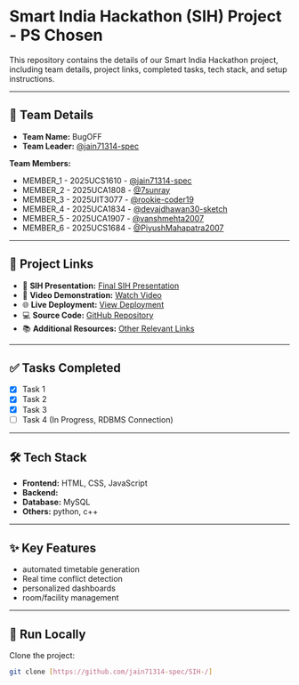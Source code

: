 # Smart India Hackathon (SIH) Project - PS Chosen

This repository contains the details of our Smart India Hackathon project, including team details, project links, completed tasks, tech stack, and setup instructions.

---

## 👥 Team Details

- **Team Name:** BugOFF 
- **Team Leader:** [@jain71314-spec](https://github.com/jain71314-spec) 

**Team Members:**
- MEMBER_1 - 2025UCS1610 - [@jain71314-spec](https://github.com/jain71314-spec) 
- MEMBER_2 - 2025UCA1808 - [@7sunray](https://github.com/7sunray)
- MEMBER_3 - 2025UIT3077 - [@rookie-coder19](https://github.com/rookie-coder19)
- MEMBER_4 - 2025UCA1834 - [@devajdhawan30-sketch](https://github.com/@devajdhawan30-sketch)
- MEMBER_5 - 2025UCA1907 - [@vanshmehta2007](https://github.com/vanshmehta2007) 
- MEMBER_6 - 2025UCS1684 - [@PiyushMahapatra2007](https://github.com/PiyushMahapatra2007)  

---

## 🔗 Project Links

- 📑 **SIH Presentation:** [Final SIH Presentation](https://github.com/jain71314-spec/SIH-/blob/main/Smart-India-Hackathon-202577.pptx)  
- 🎥 **Video Demonstration:** [Watch Video](https://youtu.be/7tUib_it1Cw?si=ggfmP8kBoICdvDis)  
- 🌐 **Live Deployment:** [View Deployment]()  
- 💻 **Source Code:** [GitHub Repository](https://github.com/jain71314-spec/SIH-)  
- 📚 **Additional Resources:** [Other Relevant Links](ANY_OTHER_RELEVANT_LINKS)  

---

## ✅ Tasks Completed

- [x] Task 1  
- [x] Task 2  
- [x] Task 3  
- [ ] Task 4 (In Progress, RDBMS Connection)  

---

## 🛠️ Tech Stack

- **Frontend:** HTML, CSS, JavaScript
- **Backend:**
- **Database:** MySQL
- **Others:** python, c++ 

---

## ✨ Key Features

- automated timetable generation
- Real time conflict detection
- personalized dashboards
- room/facility management 

---

## 🚀 Run Locally

Clone the project: 

```bash
git clone [https://github.com/jain71314-spec/SIH-/]
